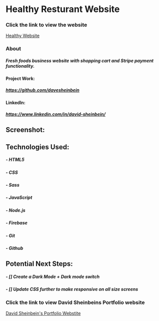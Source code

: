 # **Healthy Resturant Website**

### Click the link to view the website

[Healthy Website](https://healthy-template.web.app/)

### About 

##### Fresh foods business website with shopping cart and Stripe payment functionality.

#### Project Work:

##### https://github.com/davesheinbein

#### LinkedIn:

##### https://www.linkedin.com/in/david-sheinbein/

## Screenshot:

<!-- ![Wireframe Screenshot](screenshots/wireframeScreenshot.png) -->

<!-- [Wireframe Screenshot](https://imgur.com/MHTXVay) -->

## Technologies Used:

##### - HTML5

##### - CSS

##### - Sass

##### - JavaScript

##### - Node.js

##### - Firebase

##### - Git

##### - Github

## Potential Next Steps:

##### - [] Create a Dark Mode + Dark mode switch

##### - [] Update CSS further to make responsive on all size screens

### Click the link to view David Sheinbeins Portfolio website

[David Sheinbein's Portfolio Webstite](http://www.davidsheinbeinportfolio.com/)
